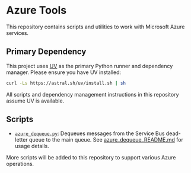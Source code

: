 # Azure Tools

This repository contains scripts and utilities to work with Microsoft Azure services.

## Primary Dependency

This project uses [UV](https://github.com/astral-sh/uv) as the primary Python runner and dependency manager. Please ensure you have UV installed:

```sh
curl -Ls https://astral.sh/uv/install.sh | sh
```

All scripts and dependency management instructions in this repository assume UV is available.

## Scripts

- [`azure_dequeue.py`](azure-tools/azure_dequeue.py): Dequeues messages from the Service Bus dead-letter queue to the main queue. See [azure_dequeue_README.md](azure_dequeue_README.md) for usage details.

More scripts will be added to this repository to support various Azure operations.
